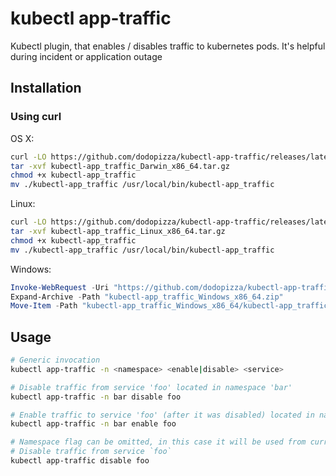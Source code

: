 # kubectl app-traffic

Kubectl plugin, that enables / disables traffic to kubernetes pods.
It's helpful during incident or application outage

## Installation

### Using curl

OS X:

```bash
curl -LO https://github.com/dodopizza/kubectl-app-traffic/releases/latest/download/kubectl-app_traffic_Darwin_x86_64.tar.gz
tar -xvf kubectl-app_traffic_Darwin_x86_64.tar.gz
chmod +x kubectl-app_traffic
mv ./kubectl-app_traffic /usr/local/bin/kubectl-app_traffic
```

Linux:

```bash
curl -LO https://github.com/dodopizza/kubectl-app-traffic/releases/latest/download/kubectl-app_traffic_Linux_x86_64.tar.gz
tar -xvf kubectl-app_traffic_Linux_x86_64.tar.gz
chmod +x kubectl-app_traffic
mv ./kubectl-app_traffic /usr/local/bin/kubectl-app_traffic
```

Windows:

```powershell
Invoke-WebRequest -Uri "https://github.com/dodopizza/kubectl-app-traffic/releases/latest/download/kubectl-app_traffic_Windows_x86_64.zip" -OutFile "kubectl-app_traffic_Windows_x86_64.zip"
Expand-Archive -Path "kubectl-app_traffic_Windows_x86_64.zip"
Move-Item -Path "kubectl-app_traffic_Windows_x86_64/kubectl-app_traffic_Windows_x86_64.exe" -Destination "$env:USERPROFILE/.kube/plugins"
```

## Usage

```bash
# Generic invocation
kubectl app-traffic -n <namespace> <enable|disable> <service>

# Disable traffic from service 'foo' located in namespace 'bar'
kubectl app-traffic -n bar disable foo

# Enable traffic to service 'foo' (after it was disabled) located in namespace 'bar'
kubectl app-traffic -n bar enable foo

# Namespace flag can be omitted, in this case it will be used from current kube config
# Disable traffic from service `foo`
kubectl app-traffic disable foo
```
